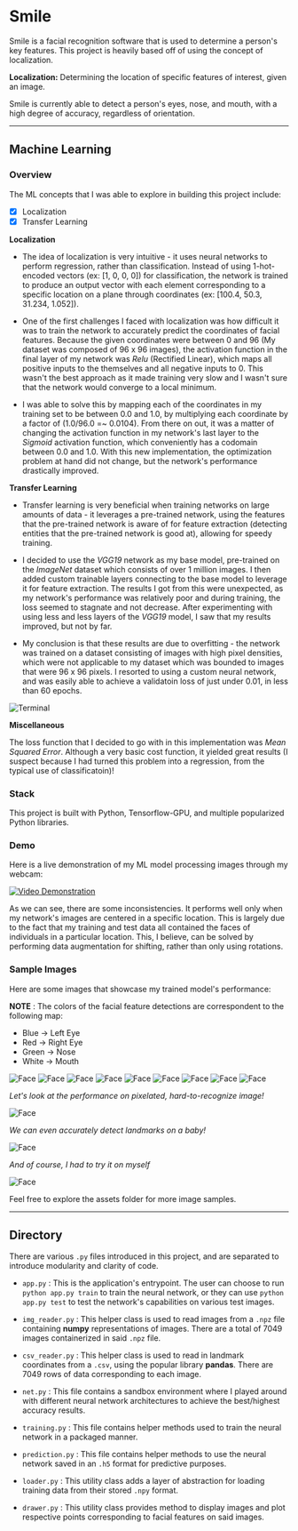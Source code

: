 # Smile

Smile is a facial recognition software that is used to determine a person's key features. 
This project is heavily based off of using the concept of localization.

**Localization:** Determining the location of specific features of interest, given an image.

Smile is currently able to detect a person's eyes, nose, and mouth, with a high degree of accuracy, regardless of orientation.

---

## Machine Learning

### Overview

The ML concepts that I was able to explore in building this project include:

- [x] Localization
- [x] Transfer Learning

**Localization**

* The idea of localization is very intuitive - it uses neural networks to perform regression, rather than classification. 
Instead of using 1-hot-encoded vectors (ex: [1, 0, 0, 0]) for classification, the network is trained to produce an output vector
with each element corresponding to a specific location on a plane through coordinates (ex: [100.4, 50.3, 31.234, 1.052]). 

* One of the first challenges I faced with localization was how difficult it was to train the network to accurately predict the 
coordinates of facial features. Because the given coordinates were between 0 and 96 (My dataset was composed of 96 x 96 images),
the activation function in the final layer of my network was *Relu* (Rectified Linear), which maps all positive inputs to the themselves
and all negative inputs to 0. This wasn't the best approach as it made training very slow and I wasn't sure that the network would
converge to a local minimum. 

* I was able to solve this by mapping each of the coordinates in my training set to be between 0.0 and 1.0, by multiplying each coordinate
by a factor of (1.0/96.0 =~ 0.0104). From there on out, it was a matter of changing the activation function in my network's last layer
to the *Sigmoid* activation function, which conveniently has a codomain between 0.0 and 1.0. With this new implementation, the optimization 
problem at hand did not change, but the network's performance drastically improved. 

**Transfer Learning**

* Transfer learning is very beneficial when training networks on large amounts of data - it leverages a pre-trained network, using the 
features that the pre-trained network is aware of for feature extraction (detecting entities that the pre-trained network is good at), allowing for speedy training.

* I decided to use the *VGG19* network as my base model, pre-trained on the *ImageNet* dataset which consists of over 1 million images. 
I then added custom trainable layers connecting to the base model to leverage it for feature extraction. The results I got from this were unexpected,
as my network's performance was relatively poor and during training, the loss seemed to stagnate and not decrease. After experimenting with using less
and less layers of the *VGG19* model, I saw that my results improved, but not by far.

* My conclusion is that these results are due to overfitting - the network was trained on a dataset consisting of images with high pixel densities,
which were not applicable to my dataset which was bounded to images that were 96 x 96 pixels. I resorted to using a custom neural network, and was
easily able to achieve a validatoin loss of just under 0.01, in less than 60 epochs.

![Terminal](assets/terminal.PNG)

**Miscellaneous**

The loss function that I decided to go with in this implementation was *Mean Squared Error*. Although a very basic cost function, 
it yielded great results (I suspect because I had turned this problem into a regression, from the typical use of classificatoin)! 


### Stack

This project is built with Python, Tensorflow-GPU, and multiple popularized Python libraries.

### Demo

Here is a live demonstration of my ML model processing images through my webcam:

[![Video Demonstration](https://img.youtube.com/vi/f1XyNzHjqIA/0.jpg)](https://www.youtube.com/watch?v=f1XyNzHjqIA)

As we can see, there are some inconsistencies. It performs well only when my network's images are centered
in a specific location. This is largely due to the fact that my training and test data all contained
the faces of individuals in a particular location. This, I believe, can be solved by performing data augmentation for shifting, rather than only using rotations.

### Sample Images

Here are some images that showcase my trained model's performance:

**NOTE** : The colors of the facial feature detections are correspondent to the following map:

* Blue -> Left Eye 
* Red -> Right Eye 
* Green -> Nose 
* White -> Mouth

![Face](assets/Capture5.PNG)
![Face](assets/Capture6.PNG)
![Face](assets/Capture7.PNG)
![Face](assets/Capture8.PNG)
![Face](assets/Capture9.PNG)
![Face](assets/Capture10.PNG)
![Face](assets/Capture11.PNG)
![Face](assets/Capture12.PNG)
![Face](assets/Capture19.PNG)

*Let's look at the performance on pixelated, hard-to-recognize image!*

![Face](assets/Capture20.PNG)

*We can even accurately detect landmarks on a baby!*

![Face](assets/Capture16.PNG)

*And of course, I had to try it on myself*

![Face](assets/me.jpg)

Feel free to explore the assets folder for more image samples.

---

## Directory

There are various `.py` files introduced in this project, and are separated to introduce modularity and clarity of code.

* `app.py` : This is the application's entrypoint. The user can choose to run `python app.py train` to train the neural network, or they can use `python app.py test` to test the network's capabilities on various test images.

* `img_reader.py` : This helper class is used to read images from a `.npz` file containing **numpy** representations of images. There are a total of 7049 images containerized in said `.npz` file.

* `csv_reader.py` : This helper class is used to read in landmark coordinates from a `.csv`, using the popular library **pandas**. There are 7049 rows of data corresponding to each image.

* `net.py` : This file contains a sandbox environment where I played around with different neural network architectures to achieve the best/highest accuracy results.

* `training.py` : This file contains helper methods used to train the neural network in a packaged manner.

* `prediction.py` : This file contains helper methods to use the neural network saved in an `.h5` format for predictive purposes.

* `loader.py` : This utility class adds a layer of abstraction for loading training data from their stored `.npy` format.

* `drawer.py` : This utility class provides method to display images and plot respective points corresponding to facial features on said images.